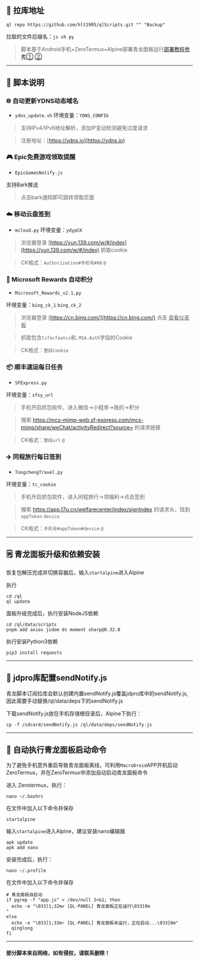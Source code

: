 ## 🔗 拉库地址

```
ql repo https://github.com/hlt1995/qlScripts.git "" "Backup"
```

拉取的文件后缀名：`js sh py`

> 脚本基于Android手机+ZeroTermux+Alpine部署青龙面板运行[部署教程参考①](https://blog.csdn.net/a18065597272/article/details/132633015)  [②](https://blog.csdn.net/a18065597272/article/details/129752658?ops_request_misc=&request_id=&biz_id=102&utm_term=%E9%9D%92%E9%BE%99%E9%9D%A2%E6%9D%BF2.15%E6%81%A2%E5%A4%8D%E5%8C%85&utm_medium=distribute.pc_search_result.none-task-blog-2~all~sobaiduweb~default-3-129752658.142^v102^pc_search_result_base5&spm=1018.2226.3001.4187)
---
## 📝 脚本说明

### 🌐 自动更新YDNS动态域名

- `ydns_update.sh`    环境变量：`YDNS_CONFIG`

>支持IPv4/IPv6地址解析，添加IP变动检测避免过度请求

>注册地址：[https://ydns.io](https://ydns.io)


### 🎮️ Epic免费游戏领取提醒

- `EpicGamesNotify.js`

支持Bark推送

>点击bark通知即可跳转领取页面


### ☁️ 移动云盘签到

- `mcloud.py`    环境变量：`ydypCK`

>浏览器登录 [https://yun.139.com/w/#/index](https://yun.139.com/w/#/index) 抓取cookie

>CK格式：`Authorization#手机号#00` `@`


### 🏅 Microsoft Rewards 自动积分

- `Microsoft_Rewards_v2.1.py`

环境变量：`bing_ck_1` `bing_ck_2`

>浏览器登录 [https://cn.bing.com/](https://cn.bing.com/) 点击 <ins>查看仪表板</ins>

>抓取包含`tifacfaatcs`和`.MSA.Auth`字段的Cookie

>CK格式：`整段Cookie`


### 📦️ 顺丰速运每日任务

- `SFExpress.py`

环境变量：`sfsy_url`

>手机开启抓包软件，进入微信->小程序->我的->积分

>搜索 https://mcs-mimp-web.sf-express.com/mcs-mimp/share/weChat/activityRedirect?source= 的请求链接

>CK格式：`整段url` `@`


### ✈️ 同程旅行每日签到

- `TongchengTravel.py`

环境变量：`tc_cookie`

>手机开启抓包软件，进入同程旅行->领福利->点击签到

>搜索 https://app.17u.cn/welfarecenter/index/signIndex 的请求头，找到`appToken` `device`

>CK格式：`手机号#appToken#device` `@`


---

## 🗒️ 青龙面板升级和依赖安装

恢复包解压完成并切换容器后，输入`startalpine`进入Alpine

执行
```
cd /ql
ql update
```

面板升级完成后，执行安装NodeJS依赖
```
cd /ql/data/scripts
pnpm add axios jsdom ds moment sharp@0.32.0
```

执行安装Python3依赖
```
pip3 install requests
```
---

## 📒 jdpro库配置sendNotify.js

青龙脚本订阅拉库会默认创建内置sendNotify.js覆盖jdpro库中的sendNotify.js,因此需要手动替换/ql/data/deps下的sendNotify.js

下载sendNotify.js放在手机存储根目录后，Alpine下执行：
```
cp -f /sdcard/sendNotify.js /ql/data/deps/sendNotify.js
```

---

## 🚀 自动执行青龙面板启动命令

为了避免手机意外重启导致青龙面板离线，可利用`MacroDroid`APP开机启动ZeroTermux，并在ZeroTermux中添加自动启动青龙面板命令

进入 Zerotermux，执行：
```
nano ~/.bashrc
```
在文件中加入以下命令并保存

```
startalpine
```

输入`startalpine`进入Alpine，建议安装nano编辑器

```
apk update
apk add nano
```

安装完成后，执行：
```
nano ~/.profile
```

在文件中加入以下命令并保存
```
# 青龙面板自启动
if pgrep -f "app.js" > /dev/null 2>&1; then
  echo -e "\033[1;32m✔ [QL-PANEL] 青龙面板正在运行\033[0m
"
else
  echo -e "\033[1;33m⚡ [QL-PANEL] 青龙面板未运行，正在启动...\033[0m"
  qinglong
fi

```

---
#### 部分脚本来自网络，如有侵权，请联系删除！
